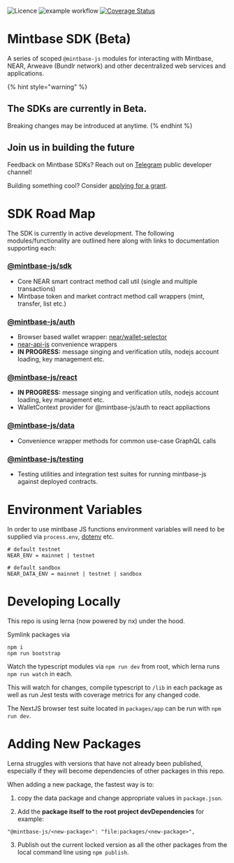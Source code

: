 ![Licence](https://img.shields.io/badge/license-MIT-blue.svg) ![example workflow](https://github.com/Mintbase/mintbase-js/actions/workflows/ci.yml/badge.svg) [![Coverage Status](https://coveralls.io/repos/github/Mintbase/mintbase-js/badge.svg?branch=add-wallet-selector)](https://coveralls.io/github/Mintbase/mintbase-js?branch=add-wallet-selector)

# Mintbase SDK (Beta)

A series of scoped `@mintbase-js` modules for interacting with Mintbase, NEAR, Arweave (Bundlr network) and other decentralized web services and applications.

{% hint style="warning" %}
## The SDKs are currently in Beta.
Breaking changes may be introduced at anytime.
{% endhint %}


## Join us in building the future

Feedback on Mintbase SDKs? Reach out on [Telegram](https://t.me/mintdev) public developer channel!

Building something cool? Consider [applying for a grant](https://github.com/Mintbase/Grants-Program).


# SDK Road Map

The SDK is currently in active development. The following modules/functionality are outlined here along with links to documentation supporting each:

### [@mintbase-js/sdk](packages/sdk)

 - Core NEAR smart contract method call util (single and multiple transactions)
 - Mintbase token and market contract method call wrappers (mint, transfer, list etc.)

### [@mintbase-js/auth](packages/auth/)

 - Browser based wallet wrapper: [near/wallet-selector](https://github.com/near/wallet-selector/)
 - [near-api-js](https://github.com/near/near-api-js) convenience wrappers
 - **IN PROGRESS:** message singing and verification utils, nodejs account loading, key management etc.

### [@mintbase-js/react](packages/react)
  - **IN PROGRESS:** message singing and verification utils, nodejs account loading, key management etc.
  - WalletContext provider for @mintbase-js/auth to react appliactions

### [@mintbase-js/data](packages/data)
  - Convenience wrapper methods for common use-case GraphQL calls

### [@mintbase-js/testing](packages/testing)
  - Testing utilities and integration test suites for running mintbase-js against deployed contracts.


# Environment Variables

In order to use mintbase JS functions environment variables will need to be supplied via `process.env`, [dotenv](https://www.npmjs.com/package/dotenv) etc.

```
# default testnet
NEAR_ENV = mainnet | testnet

# default sandbox
NEAR_DATA_ENV = mainnet | testnet | sandbox
```


# Developing Locally

This repo is using lerna (now powered by nx) under the hood.

Symlink packages via

```
npm i
npm run bootstrap
```

Watch the typescript modules via `npm run dev` from root, which lerna runs `npm run watch` in each.


This will watch for changes, compile typescript to `/lib` in each package as well as run Jest tests with coverage metrics for any changed code.

The NextJS browser test suite located in `packages/app` can be run with `npm run dev`.

# Adding New Packages

Lerna struggles with versions that have not already been published, especially if they will become dependencies of other packages in this repo.

When adding a new package, the fastest way is to:

1. copy the data package and change appropriate values in `package.json`.

2. Add the **package itself to the root project devDependencies** for example:
```
"@mintbase-js/<new-package>": "file:packages/<new-package>",
```

3. Publish out the current locked version as all the other packages from the local command line using `npm publish`.